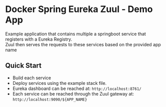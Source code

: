# Docker Spring Eureka Zuul - Demo App
Example application that contains multiple a springboot service that registers with a Eureka Registry.  
Zuul then serves the requests to these services based on the provided app name

## Quick Start
* Build each service
* Deploy services using the example stack file.
* Eureka dashboard can be reached at: `http://localhost:8761/`
* Each service can be reached through the Zuul gateway at: `http://localhost:9090/${APP_NAME}`